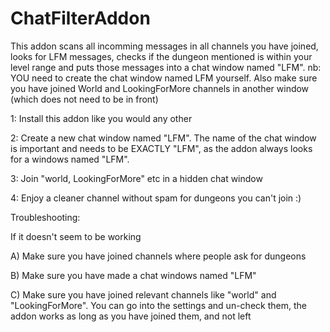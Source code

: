 # ChatFilterAddon

This addon scans all incomming messages in all channels you have joined, looks for LFM messages, checks if the dungeon mentioned is within your level range and puts those messages into a chat window named "LFM". 
nb: YOU need to create the chat window named LFM yourself. Also make sure you have joined World and LookingForMore channels in another window (which does not need to be in front)

1: Install this addon like you would any other

2: Create a new chat window named "LFM". The name of the chat window is important and needs to be EXACTLY "LFM", as the addon always looks for a windows named "LFM". 

3: Join "world, LookingForMore" etc in a hidden chat window

4: Enjoy a cleaner channel without spam for dungeons you can't join :)


Troubleshooting:

If it doesn't seem to be working

A) Make sure you have joined channels where people ask for dungeons

B) Make sure you have made a chat windows named "LFM"

C) Make sure you have joined relevant channels like "world" and "LookingForMore". You can go into the settings and un-check them, the addon works as long as you have joined them, and not left
